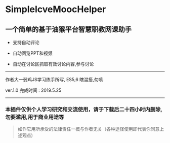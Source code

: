 # SimpleIcveMoocHelper

## 一个简单的基于油猴平台智慧职教网课助手

* 支持自动评论

* 自动阅览PPT和视频

* 自动在讨论区抓取有效讨论内容,参与讨论

----

作者大一弱鸡JS学习练手所写, ES5,6 瞎混搭,勿喷

ver.1.0 完成时间 : 2019.5.25

----

### **本插件仅供个人学习研究和交流使用，请于下载后二十四小时内删除,勿要滥用,用于商业用途等**

> 如作它用所承受的法律责任一概与作者无关（各种途径使用即代表你同意上述观点)